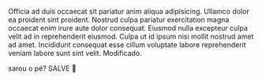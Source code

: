 Officia ad duis occaecat sit pariatur anim aliqua adipisicing. Ullamco dolor ea proident sint proident. Nostrud culpa pariatur exercitation magna occaecat enim irure aute dolor consequat. Eiusmod nulla excepteur culpa velit ad in reprehenderit eiusmod. Culpa ut id ipsum nisi mollit nostrud amet ad amet. Incididunt consequat esse cillum voluptate labore reprehenderit veniam labore sunt sint velit.
Modificado.






sarou o pé?
SALVE 🤙